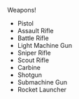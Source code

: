 Weapons!

* Pistol
* Assault Rifle
* Battle Rifle
* Light Machine Gun
* Sniper Rifle
* Scout Rifle
* Carbine
* Shotgun
* Submachine Gun
* Rocket Launcher
